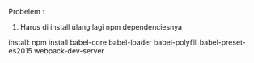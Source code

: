 Probelem :

1. Harus di install ulang lagi npm dependenciesnya

install: npm install babel-core babel-loader babel-polyfill babel-preset-es2015 webpack-dev-server